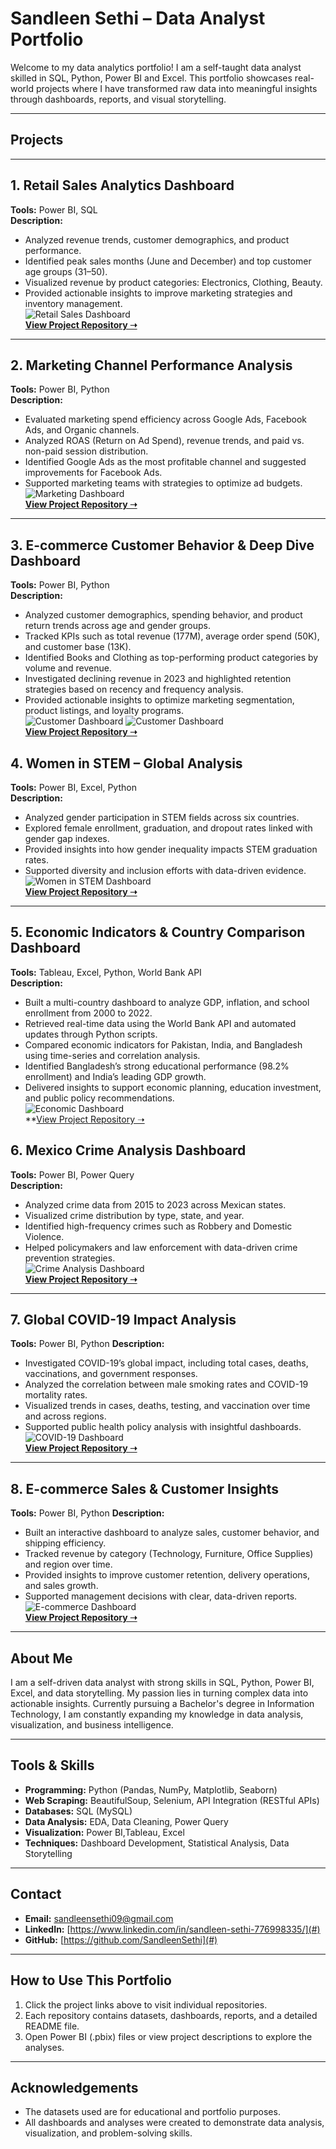 # Sandleen Sethi – Data Analyst Portfolio

Welcome to my data analytics portfolio! I am a self-taught data analyst skilled in SQL, Python, Power BI and Excel. This portfolio showcases real-world projects where I have transformed raw data into meaningful insights through dashboards, reports, and visual storytelling.

---

## Projects

---

## 1. Retail Sales Analytics Dashboard  
**Tools:** Power BI, SQL  
**Description:**  
- Analyzed revenue trends, customer demographics, and product performance.  
- Identified peak sales months (June and December) and top customer age groups (31–50).  
- Visualized revenue by product categories: Electronics, Clothing, Beauty.  
- Provided actionable insights to improve marketing strategies and inventory management.  
![Retail Sales Dashboard](Image/Retail-Sales-Analysis.png)  
**[View Project Repository ➝](https://github.com/SandleenSethi/Retail-Sales-Analysis)**  

---

## 2. Marketing Channel Performance Analysis  
**Tools:** Power BI, Python  
**Description:**  
- Evaluated marketing spend efficiency across Google Ads, Facebook Ads, and Organic channels.  
- Analyzed ROAS (Return on Ad Spend), revenue trends, and paid vs. non-paid session distribution.  
- Identified Google Ads as the most profitable channel and suggested improvements for Facebook Ads.  
- Supported marketing teams with strategies to optimize ad budgets.  
![Marketing Dashboard](Image/Marketing-Analysis.png)  
**[View Project Repository ➝](https://github.com/SandleenSethi/-Marketing-Channel-Performance-Analysis)**  

---
## 3. E-commerce Customer Behavior & Deep Dive Dashboard  
**Tools:** Power BI, Python  
**Description:**  
- Analyzed customer demographics, spending behavior, and product return trends across age and gender groups.  
- Tracked KPIs such as total revenue (177M), average order spend (50K), and customer base (13K).  
- Identified Books and Clothing as top-performing product categories by volume and revenue.  
- Investigated declining revenue in 2023 and highlighted retention strategies based on recency and frequency analysis.  
- Provided actionable insights to optimize marketing segmentation, product listings, and loyalty programs.  
![Customer Dashboard](Image/CustomerBehaviourDashboard.png)
![Customer Dashboard](Image/CustomerDeepDrive.png)  
**[View Project Repository ➝](https://github.com/SandleenSethi/Ecommerce-Customer-Behaviour)**  



## 4. Women in STEM – Global Analysis  
**Tools:** Power BI, Excel, Python  
**Description:**  
- Analyzed gender participation in STEM fields across six countries.  
- Explored female enrollment, graduation, and dropout rates linked with gender gap indexes.  
- Provided insights into how gender inequality impacts STEM graduation rates.  
- Supported diversity and inclusion efforts with data-driven evidence.  
![Women in STEM Dashboard](Image/Women-in-STEM.png)  
**[View Project Repository ➝](https://github.com/SandleenSethi/Women-in-STEM-Analysis)**  

---
## 5. Economic Indicators & Country Comparison Dashboard  
**Tools:** Tableau, Excel, Python, World Bank API     
**Description:**  
- Built a multi-country dashboard to analyze GDP, inflation, and school enrollment from 2000 to 2022.  
- Retrieved real-time data using the World Bank API and automated updates through Python scripts.  
- Compared economic indicators for Pakistan, India, and Bangladesh using time-series and correlation analysis.  
- Identified Bangladesh’s strong educational performance (98.2% enrollment) and India’s leading GDP growth.  
- Delivered insights to support economic planning, education investment, and public policy recommendations.  
![Economic Dashboard](Image/EconomicIndicatorsDashboard.png)  
**[View Project Repository ➝](https://github.com/SandleenSethi/-Economic-Indicators-Country-Comparison)


## 6. Mexico Crime Analysis Dashboard  
**Tools:** Power BI, Power Query  
**Description:**  
- Analyzed crime data from 2015 to 2023 across Mexican states.  
- Visualized crime distribution by type, state, and year.  
- Identified high-frequency crimes such as Robbery and Domestic Violence.  
- Helped policymakers and law enforcement with data-driven crime prevention strategies.  
![Crime Analysis Dashboard](Image/Mexico-Crime-Analysis.png)  
**[View Project Repository ➝](https://github.com/SandleenSethi/Mexico-Crime-Analysis)**  

---

## 7. Global COVID-19 Impact Analysis  
**Tools:** Power BI, Python 
**Description:**  
- Investigated COVID-19’s global impact, including total cases, deaths, vaccinations, and government responses.  
- Analyzed the correlation between male smoking rates and COVID-19 mortality rates.  
- Visualized trends in cases, deaths, testing, and vaccination over time and across regions.  
- Supported public health policy analysis with insightful dashboards.  
![COVID-19 Dashboard](Image/Covid19.png)  
**[View Project Repository ➝](https://github.com/SandleenSethi/Global-COVID-19-Impact-Analysis)**   

---

## 8. E-commerce Sales & Customer Insights  
**Tools:** Power BI, Python 
**Description:**  
- Built an interactive dashboard to analyze sales, customer behavior, and shipping efficiency.  
- Tracked revenue by category (Technology, Furniture, Office Supplies) and region over time.  
- Provided insights to improve customer retention, delivery operations, and sales growth.  
- Supported management decisions with clear, data-driven reports.  
![E-commerce Dashboard](Image/Sales-store-Analysis.png)  
**[View Project Repository ➝](https://github.com/SandleenSethi/e-commerce-sales-analysis)**  

---

## About Me  

I am a self-driven data analyst with strong skills in SQL, Python, Power BI, Excel, and data storytelling. My passion lies in turning complex data into actionable insights. Currently pursuing a Bachelor's degree in Information Technology, I am constantly expanding my knowledge in data analysis, visualization, and business intelligence.

---

## Tools & Skills  

- **Programming:** Python (Pandas, NumPy, Matplotlib, Seaborn)
- **Web Scraping:** BeautifulSoup, Selenium, API Integration (RESTful APIs)  
- **Databases:** SQL (MySQL)  
- **Data Analysis:** EDA, Data Cleaning, Power Query  
- **Visualization:** Power BI,Tableau, Excel  
- **Techniques:** Dashboard Development, Statistical Analysis, Data Storytelling  

---

## Contact  

- **Email:** sandleensethi09@gmail.com  
- **LinkedIn:** [https://www.linkedin.com/in/sandleen-sethi-776998335/](#) 
- **GitHub:** [https://github.com/SandleenSethi](#)  

---

## How to Use This Portfolio  

1. Click the project links above to visit individual repositories.  
2. Each repository contains datasets, dashboards, reports, and a detailed README file.  
3. Open Power BI (.pbix) files or view project descriptions to explore the analyses.  

---

## Acknowledgements  

- The datasets used are for educational and portfolio purposes.  
- All dashboards and analyses were created to demonstrate data analysis, visualization, and problem-solving skills.  
